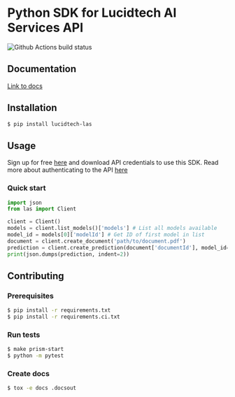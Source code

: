 # Python SDK for Lucidtech AI Services API

![Github Actions build status](https://github.com/LucidtechAI/las-sdk-python/workflows/main/badge.svg)

## Documentation

[Link to docs](https://docs.cradl.ai/python-docs/index.html)

## Installation

```bash
$ pip install lucidtech-las
```

## Usage

Sign up for free [here](https://app.cradl.ai/signup) and download API credentials to use this SDK.
Read more about authenticating to the API [here](https://docs.cradl.ai/overview/authentication)

### Quick start

```python
import json
from las import Client

client = Client()
models = client.list_models()['models'] # List all models available
model_id = models[0]['modelId'] # Get ID of first model in list
document = client.create_document('path/to/document.pdf')
prediction = client.create_prediction(document['documentId'], model_id=model_id)
print(json.dumps(prediction, indent=2))
```

## Contributing

### Prerequisites

```bash
$ pip install -r requirements.txt
$ pip install -r requirements.ci.txt
```

### Run tests

```bash
$ make prism-start
$ python -m pytest
```

### Create docs

```bash
$ tox -e docs .docsout
```
